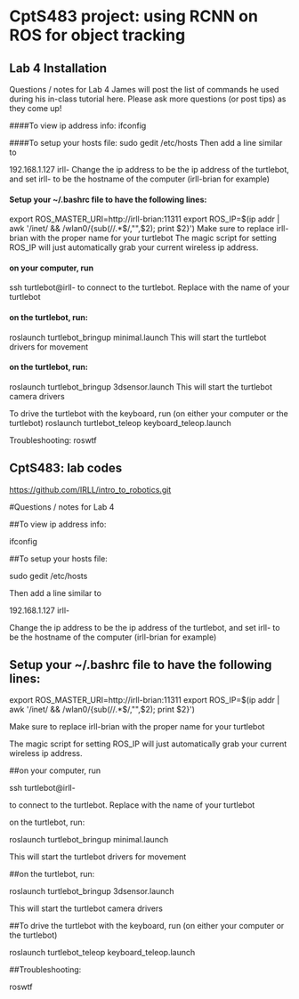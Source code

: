 # CptS483 project: using RCNN on ROS for object tracking


## Lab 4 Installation
Questions / notes for Lab 4
James will post the list of commands he used during his in-class tutorial here. Please ask more questions (or post tips) as they come up!
 
####To view ip address info:
ifconfig
 
####To setup your hosts file:
sudo gedit /etc/hosts
Then add a line similar to
 
192.168.1.127 irll-<name>
Change the ip address to be the ip address of the turtlebot, and set irll-<name> to be the hostname of the computer (irll-brian for example)
 
 
#### Setup your ~/.bashrc file to have the following lines:
export ROS_MASTER_URI=http://irll-brian:11311
export ROS_IP=$(ip addr | awk '/inet/ && /wlan0/{sub(/\/.*$/,"",$2); print $2}')
Make sure to replace irll-brian with the proper name for your turtlebot
The magic script for setting ROS_IP will just automatically grab your current wireless ip address.
 
 
#### on your computer, run

ssh turtlebot@irll-<name>
to connect to the turtlebot. Replace <name> with the name of your turtlebot
 
#### on the turtlebot, run:
roslaunch turtlebot_bringup minimal.launch
This will start the turtlebot drivers for movement
 
#### on the turtlebot, run:
roslaunch turtlebot_bringup 3dsensor.launch
This will start the turtlebot camera drivers
 
To drive the turtlebot with the keyboard, run (on either your computer or the turtlebot)
roslaunch turtlebot_teleop keyboard_teleop.launch
 
Troubleshooting:
roswtf
## CptS483: lab codes
https://github.com/IRLL/intro_to_robotics.git




#Questions / notes for Lab 4


 

##To view ip address info:

ifconfig

 

##To setup your hosts file:

sudo gedit /etc/hosts

Then add a line similar to

 

192.168.1.127 irll-<name>

Change the ip address to be the ip address of the turtlebot, and set irll-<name> to be the hostname of the computer (irll-brian for example)

 

 

## Setup your ~/.bashrc file to have the following lines:

export ROS_MASTER_URI=http://irll-brian:11311
export ROS_IP=$(ip addr | awk '/inet/ && /wlan0/{sub(/\/.*$/,"",$2); print $2}')

Make sure to replace irll-brian with the proper name for your turtlebot

The magic script for setting ROS_IP will just automatically grab your current wireless ip address.

 

 

##on your computer, run

ssh turtlebot@irll-<name>

to connect to the turtlebot. Replace <name> with the name of your turtlebot

 

on the turtlebot, run:

roslaunch turtlebot_bringup minimal.launch

This will start the turtlebot drivers for movement

 

##on the turtlebot, run:

roslaunch turtlebot_bringup 3dsensor.launch

This will start the turtlebot camera drivers

 

##To drive the turtlebot with the keyboard, run (on either your computer or the turtlebot)

roslaunch turtlebot_teleop keyboard_teleop.launch

 

##Troubleshooting:

roswtf
